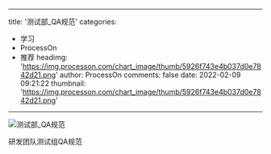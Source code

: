 
---
title: '测试部_QA规范'
categories: 
 - 学习
 - ProcessOn
 - 推荐
headimg: 'https://img.processon.com/chart_image/thumb/5926f743e4b037d0e7842d21.png'
author: ProcessOn
comments: false
date: 2022-02-09 09:21:22
thumbnail: 'https://img.processon.com/chart_image/thumb/5926f743e4b037d0e7842d21.png'
---

<div>   
<img class="thumb" alt="测试部_QA规范" src="https://img.processon.com/chart_image/thumb/5926f743e4b037d0e7842d21.png" referrerpolicy="no-referrer">
<p>研发团队测试组QA规范</p>  
</div>
            